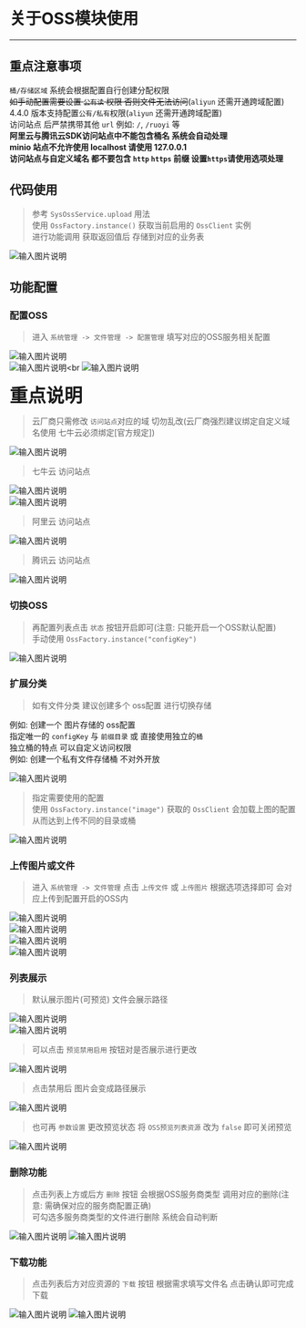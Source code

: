 # 关于OSS模块使用
- - -
## 重点注意事项

`桶/存储区域` 系统会根据配置自行创建分配权限<br>
~~如手动配置需要设置 `公有读` 权限 否则文件无法访问~~(`aliyun` 还需开通跨域配置)<br>
4.4.0 版本支持配置`公有/私有`权限(`aliyun` 还需开通跨域配置)<br>
访问站点 后严禁携带其他 `url` 例如: `/`, `/ruoyi` 等<br>
**阿里云与腾讯云SDK访问站点中不能包含桶名 系统会自动处理** <br>
**minio 站点不允许使用 localhost 请使用 127.0.0.1** <br>
**访问站点与自定义域名 都不要包含 `http` `https` 前缀 设置`https`请使用选项处理**

## 代码使用

> 参考 `SysOssService.upload` 用法 <br>
> 使用 `OssFactory.instance()` 获取当前启用的 `OssClient` 实例<br>
> 进行功能调用 获取返回值后 存储到对应的业务表

![输入图片说明](https://foruda.gitee.com/images/1678978345529639839/d350ec0b_1766278.png "屏幕截图")


## 功能配置

### 配置OSS

> 进入 `系统管理 -> 文件管理 -> 配置管理` 填写对应的OSS服务相关配置<br>

![输入图片说明](https://foruda.gitee.com/images/1678978349820700551/1f91a237_1766278.png "屏幕截图")<br>
![输入图片说明](https://foruda.gitee.com/images/1678978354387669856/3a91a3a9_1766278.png "屏幕截图")<br
![输入图片说明](https://foruda.gitee.com/images/1678978358019307086/0c2523e4_1766278.png "屏幕截图")

<font size="6">**重点说明**</font>

> 云厂商只需修改 `访问站点`对应的域 切勿乱改(云厂商强烈建议绑定自定义域名使用 七牛云必须绑定[官方规定])<br>

![输入图片说明](https://foruda.gitee.com/images/1678978362358100362/5c2c4d20_1766278.png "屏幕截图")

> 七牛云 访问站点<br>


![输入图片说明](https://foruda.gitee.com/images/1678978366254745764/e93a65ff_1766278.png "屏幕截图")<br>
![输入图片说明](https://foruda.gitee.com/images/1678978369853348732/79e8950e_1766278.png "屏幕截图")

> 阿里云 访问站点

![输入图片说明](https://foruda.gitee.com/images/1678978373981462025/56a70398_1766278.png "屏幕截图")

> 腾讯云 访问站点

![输入图片说明](https://foruda.gitee.com/images/1678978378697093134/785517f3_1766278.png "屏幕截图")


### 切换OSS

> 再配置列表点击 `状态` 按钮开启即可(注意: 只能开启一个OSS默认配置)<br>
> 手动使用 `OssFactory.instance("configKey")` <br>

![输入图片说明](https://foruda.gitee.com/images/1678978383700118702/7f3fa0c5_1766278.png "屏幕截图")

### 扩展分类

> 如有文件分类 建议创建多个 oss配置 进行切换存储<br>

例如: 创建一个 图片存储的 oss配置<br>
指定唯一的 `configKey` 与 `前缀目录` 或 直接使用独立的`桶`<br>
独立桶的特点 可以自定义访问权限<br>
例如: 创建一个私有文件存储桶 不对外开放<br>

![输入图片说明](https://foruda.gitee.com/images/1678978389139754119/140be1df_1766278.png "屏幕截图")

> 指定需要使用的配置<br>
> 使用 `OssFactory.instance("image")` 获取的 `OssClient` 会加载上图的配置 从而达到上传不同的目录或桶


![输入图片说明](https://foruda.gitee.com/images/1678978397550123641/1b536881_1766278.png "屏幕截图")


### 上传图片或文件

> 进入 `系统管理 -> 文件管理` 点击 `上传文件` 或 `上传图片` 根据选项选择即可 会对应上传到配置开启的OSS内<br>

![输入图片说明](https://foruda.gitee.com/images/1678978401028132972/445d058e_1766278.png "屏幕截图")<br>
![输入图片说明](https://foruda.gitee.com/images/1678978404388284503/5459da29_1766278.png "屏幕截图")<br>
![输入图片说明](https://foruda.gitee.com/images/1678978408761764835/c81651fc_1766278.png "屏幕截图")<br>
![输入图片说明](https://foruda.gitee.com/images/1678978412748494539/7bae621f_1766278.png "屏幕截图")

### 列表展示

> 默认展示图片(可预览) 文件会展示路径<br>

![输入图片说明](https://foruda.gitee.com/images/1678978416327601385/af1ecb3b_1766278.png "屏幕截图")<br>
![输入图片说明](https://foruda.gitee.com/images/1678978422249633007/19d68eaa_1766278.png "屏幕截图")

> 可以点击 `预览禁用启用` 按钮对是否展示进行更改

![输入图片说明](https://foruda.gitee.com/images/1678978426017014926/4f7fa3f3_1766278.png "屏幕截图")

> 点击禁用后 图片会变成路径展示

![输入图片说明](https://foruda.gitee.com/images/1678978429692592556/0231d778_1766278.png "屏幕截图")

> 也可再 `参数设置` 更改预览状态 将 `OSS预览列表资源` 改为 `false` 即可关闭预览

![输入图片说明](https://foruda.gitee.com/images/1678978433769403801/7d480e76_1766278.png "屏幕截图")

### 删除功能

> 点击列表上方或后方 `删除` 按钮 会根据OSS服务商类型 调用对应的删除(注意: 需确保对应的服务商配置正确)<br>
> 可勾选多服务商类型的文件进行删除 系统会自动判断

![输入图片说明](https://foruda.gitee.com/images/1678978438265941745/f32edc72_1766278.png "屏幕截图")
![输入图片说明](https://foruda.gitee.com/images/1678978441938542080/43ed7c3d_1766278.png "屏幕截图")

### 下载功能

> 点击列表后方对应资源的 `下载` 按钮 根据需求填写文件名 点击确认即可完成下载

![输入图片说明](https://foruda.gitee.com/images/1678978448927336261/409af888_1766278.png "屏幕截图")
![输入图片说明](https://foruda.gitee.com/images/1678978452761792483/ed0a4a72_1766278.png "屏幕截图")
